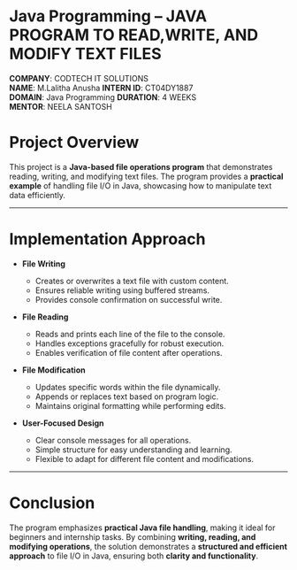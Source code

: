 #  Java Programming – JAVA PROGRAM TO READ,WRITE, AND MODIFY TEXT FILES  

**COMPANY**: CODTECH IT SOLUTIONS  
**NAME**:  M.Lalitha Anusha
**INTERN ID**: CT04DY1887  
**DOMAIN**:  Java Programming
**DURATION**: 4 WEEKS  
**MENTOR**: NEELA SANTOSH  
# Project Overview

This project is a **Java-based file operations program** that demonstrates reading, writing, and modifying text files. The program provides a **practical example** of handling file I/O in Java, showcasing how to manipulate text data efficiently.

---

# Implementation Approach

* **File Writing**
  * Creates or overwrites a text file with custom content.
  * Ensures reliable writing using buffered streams.
  * Provides console confirmation on successful write.

* **File Reading**
  * Reads and prints each line of the file to the console.
  * Handles exceptions gracefully for robust execution.
  * Enables verification of file content after operations.

* **File Modification**
  * Updates specific words within the file dynamically.
  * Appends or replaces text based on program logic.
  * Maintains original formatting while performing edits.

* **User-Focused Design**
  * Clear console messages for all operations.
  * Simple structure for easy understanding and learning.
  * Flexible to adapt for different file content and modifications.

---

# Conclusion

The program emphasizes **practical Java file handling**, making it ideal for beginners and internship tasks. By combining **writing, reading, and modifying operations**, the solution demonstrates a **structured and efficient approach** to file I/O in Java, ensuring both **clarity and functionality**.
